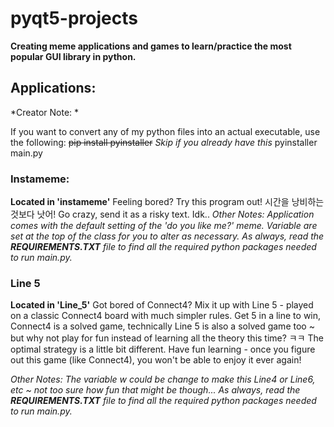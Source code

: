 # pyqt5-projects
**Creating meme applications and games to learn/practice the most popular GUI library in python.**

## Applications:
*Creator Note: *

If you want to convert any of my python files into an actual executable, use the following:
~~pip install pyinstaller~~ *Skip if you already have this*
pyinstaller main.py

### Instameme:
**Located in 'instameme'**
Feeling bored? Try this program out! 시간을 낭비하는 것보다 낫어! Go crazy, send it as a risky text. Idk..
*Other Notes:*
*Application comes with the default setting of the 'do you like me?' meme.*
*Variable are set at the top of the class for you to alter as necessary.*
*As always, read the **REQUIREMENTS.TXT** file to find all the required python packages needed to run main.py.*

### Line 5
**Located in 'Line_5'**
Got bored of Connect4? Mix it up with Line 5 - played on a classic Connect4 board with much simpler rules. 
Get 5 in a line to win, Connect4 is a solved game, technically Line 5 is also a solved game too ~ but why not
play for fun instead of learning all the theory this time? ㅋㅋ The optimal strategy is a little bit different.
Have fun learning - once you figure out this game (like Connect4), you won't be able to enjoy it ever again!

*Other Notes:*
*The variable w could be change to make this Line4 or Line6, etc ~ not too sure how fun that might be though...*
*As always, read the **REQUIREMENTS.TXT** file to find all the required python packages needed to run main.py.*
